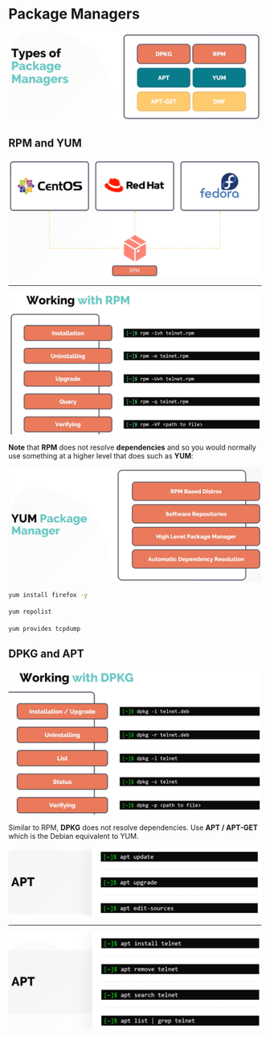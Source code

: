 # Package Managers

![Package managers](images/package-managers.png)

## RPM and YUM

![RPM](images/rpm.png)

---

![Working with RPM](images/working-with-rpm.png)

**Note** that **RPM** does not resolve **dependencies** and so you would normally use something at a higher level that does such as **YUM**:

![YUM](images/yum.png)

```bash
yum install firefox -y

yum repolist

yum provides tcpdump
```

## DPKG and APT

![DPKG](images/dpkg.png)

Similar to RPM, **DPKG** does not resolve dependencies. Use **APT / APT-GET** which is the Debian equivalent to YUM.

![APT](images/apt.png)

---

![APT](images/apt-more.png)

